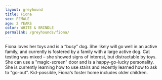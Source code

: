 ```yaml
---
layout: greyhound
title: Fiona
sex: FEMALE
age: 2 YEARS
color: WHITE & BRINDLE
permalink: /greyhounds/fiona/
---
```


Fiona loves her toys and is a “busy” dog. She likely will go well in an active family, and currently is fostered by
a family with a large active dog. Cat testing was mixed – she showed signs of interest, but distractable by toys.  She
can use a "magic-screen" door and is a happy-go-lucky personality.  She is currently learning how to use stairs and
recently learned how to ask to "go-out".  Kid-possible, Fiona's foster home includes older children.
